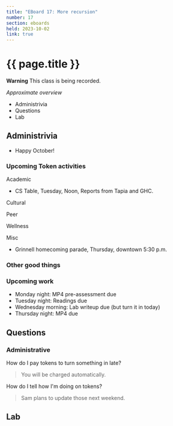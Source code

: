 ```yaml
---
title: "EBoard 17: More recursion"
number: 17
section: eboards
held: 2023-10-02
link: true
---
```

# {{ page.title }}

**Warning** This class is being recorded.

_Approximate overview_

* Administrivia
* Questions
* Lab

Administrivia
-------------

* Happy October!

### Upcoming Token activities

Academic

* CS Table, Tuesday, Noon, Reports from Tapia and GHC.

Cultural

Peer

Wellness

Misc

* Grinnell homecoming parade, Thursday, downtown 5:30 p.m.

### Other good things

### Upcoming work

* Monday night: MP4 pre-assessment due
* Tuesday night: Readings due
* Wednesday morning: Lab writeup due (but turn it in today)
* Thursday night: MP4 due

Questions
---------

### Administrative

How do I pay tokens to turn something in late?

> You will be charged automatically.

How do I tell how I'm doing on tokens?

> Sam plans to update those next weekend.

Lab
---
